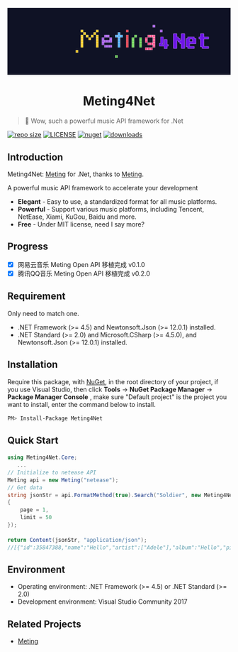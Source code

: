 <p align="center">
<img src="./docs/images/Meting4Net.png" alt="Meting4Net">
</p>
<h1 align="center">Meting4Net</h1>

> :cake: Wow, such a powerful music API framework for .Net

[![repo size](https://img.shields.io/github/repo-size/yiyungent/Meting4Net.svg?style=flat)]()
[![LICENSE](https://img.shields.io/github/license/yiyungent/Meting4Net.svg?style=flat)](https://mit-license.org/)
[![nuget](https://img.shields.io/nuget/v/Meting4Net.svg?style=flat)](https://www.nuget.org/packages/Meting4Net/)
[![downloads](https://img.shields.io/nuget/dt/Meting4Net.svg?style=flat)](https://www.nuget.org/packages/Meting4Net/)


## Introduction

Meting4Net: <a href="https://github.com/metowolf/Meting" target="_blank">Meting</a> for .Net, thanks to <a href="https://github.com/metowolf/Meting" target="_blank">Meting</a>.   

A powerful music API framework to accelerate your development
 + **Elegant** - Easy to use, a standardized format for all music platforms.
 + **Powerful** - Support various music platforms, including Tencent, NetEase, Xiami, KuGou, Baidu and more.
 + **Free** - Under MIT license, need I say more?
 
## Progress

- [x] 网易云音乐 Meting Open API 移植完成 v0.1.0
- [x] 腾讯QQ音乐 Meting Open API 移植完成 v0.2.0

## Requirement

Only need to match one.

- .NET Framework (>= 4.5) and Newtonsoft.Json (>= 12.0.1) installed.
- .NET Standard (>= 2.0) and Microsoft.CSharp (>= 4.5.0), and Newtonsoft.Json (>= 12.0.1) installed.

## Installation

Require this package, with [NuGet](https://www.nuget.org/packages/Meting4Net), in the root directory of your project, if you use Visual Studio, then click **Tools** -> **NuGet Package Manager** -> **Package Manager Console** , make sure "Default project" is the project you want to install, enter the command below to install.

```bash
PM> Install-Package Meting4Net
```

## Quick Start

```csharp
using Meting4Net.Core;
   ...
// Initialize to netease API
Meting api = new Meting("netease");
// Get data
string jsonStr = api.FormatMethod(true).Search("Soldier", new Meting4Net.Core.Models.Standard.Options
{
    page = 1,
    limit = 50
});

return Content(jsonStr, "application/json");
//[{"id":35847388,"name":"Hello","artist":["Adele"],"album":"Hello","pic_id":"1407374890649284","url_id":35847388,"lyric_id":35847388,"source":"netease"},{"id":33211676,"name":"Hello","artist":["OMFG"],"album":"Hello",...
```

## Environment

- Operating environment: .NET Framework (>= 4.5) or .NET Standard (>= 2.0)    
- Development environment: Visual Studio Community 2017

## Related Projects

 - [Meting](https://github.com/metowolf/Meting)
 
 